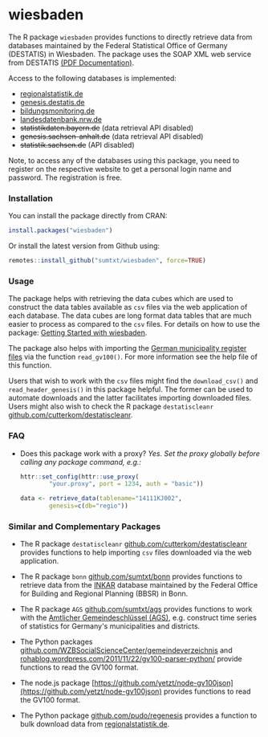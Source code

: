 # wiesbaden 

The R package `wiesbaden` provides functions to directly retrieve data from databases maintained by the Federal Statistical Office of Germany (DESTATIS) in Wiesbaden. The package uses the SOAP XML web service from DESTATIS [(PDF Documentation)](https://www-genesis.destatis.de/genesis/online?Menu=Webservice). 

Access to the following databases is implemented: 

* [regionalstatistik.de](https://www.regionalstatistik.de/genesis/online) 
* [genesis.destatis.de](https://www-genesis.destatis.de/genesis/online)
* [bildungsmonitoring.de](https://www.bildungsmonitoring.de/bildung/online/logon) 
* [landesdatenbank.nrw.de](https://www.landesdatenbank.nrw.de) 
* ~~statistikdaten.bayern.de~~ (data retrieval API disabled)
* ~~genesis.sachsen-anhalt.de~~ (data retrieval API disabled)
* ~~statistik.sachsen.de~~ (API disabled)

Note, to access any of the databases using this package, you need to register on the respective website to get a personal login name and password. The registration is free.

### Installation 

You can install the package directly from CRAN: 

```R
install.packages("wiesbaden")
```

Or install the latest version from Github using:  

```R	
remotes::install_github("sumtxt/wiesbaden", force=TRUE)
```


### Usage 

The package helps with retrieving the data cubes which are used to construct the data tables available as `csv` files via the web application of each database. The data cubes are long format data tables that are much easier to process as compared to the `csv` files. For details on how to use the package: [Getting Started
with wiesbaden](https://sumtxt.github.io/wiesbaden/articles/wiesbaden.html).

The package also helps with importing the [German municipality register files](https://www.destatis.de/DE/ZahlenFakten/LaenderRegionen/Regionales/Gemeindeverzeichnis/Gemeindeverzeichnis.html) via the function `read_gv100()`. For more information see the help file of this function. 

Users that wish to work with the `csv` files might find the `download_csv()` and `read_header_genesis()` in this package helpful. The former can be used to automate downloads and the latter facilitates importing downloaded files. Users might also wish to check the R package `destatiscleanr`  [github.com/cutterkom/destatiscleanr](https://github.com/cutterkom/destatiscleanr).


### FAQ 

* Does this package work with a proxy? _Yes. Set the proxy globally before calling any package command, e.g.:_ 

	```R	
	httr::set_config(httr::use_proxy(
			"your.proxy", port = 1234, auth = "basic"))

	data <- retrieve_data(tablename="14111KJ002", 
			genesis=c(db="regio"))
	```	


### Similar and Complementary Packages 

* The R package `destatiscleanr`  [github.com/cutterkom/destatiscleanr](https://github.com/cutterkom/destatiscleanr) provides functions to help importing `csv` files downloaded via the web application. 

* The R package `bonn` [github.com/sumtxt/bonn](https://github.com/sumtxt/bonn) provides functions to retrieve data from the [INKAR](https://www.inkar.de/) database maintained by the Federal Office for Building and Regional Planning (BBSR) in Bonn.

* The R package `AGS` [github.com/sumtxt/ags](https://github.com/sumtxt/ags) provides functions to work with the [Amtlicher Gemeindeschlüssel (AGS)](https://de.wikipedia.org/wiki/Amtlicher_Gemeindeschl%C3%BCssel), e.g. construct time series of statistics for Germany's municipalities and districts.

* The Python packages [github.com/WZBSocialScienceCenter/gemeindeverzeichnis](https://github.com/WZBSocialScienceCenter/gemeindeverzeichnis) and [rohablog.wordpress.com/2011/11/22/gv100-parser-python/](https://rohablog.wordpress.com/2011/11/22/gv100-parser-python/) provide functions to read the GV100 format. 

* The node.js package [https://github.com/yetzt/node-gv100json](https://github.com/yetzt/node-gv100json) provides functions to read the GV100 format. 

* The Python package [github.com/pudo/regenesis](https://github.com/pudo/regenesis) provides a function to bulk download data from [regionalstatistik.de](https://www.regionalstatistik.de/genesis/online). 


